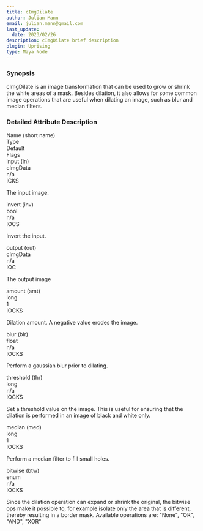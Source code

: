 ```yaml
---
title: cImgDilate
author: Julian Mann
email: julian.mann@gmail.com
last_update: 
  date: 2023/02/26
description: cImgDilate brief description
plugin: Uprising
type: Maya Node
---
```

### Synopsis

cImgDilate is an image transformation that can be used to grow or shrink the white areas of a mask. Besides dilation, it also allows for some common image operations that are useful when dilating an image, such as blur and median filters.

### Detailed Attribute Description

<div class="attribs">
    <div class="attribs-header attribs-row">
        <div class="attribs-name attribs-cell">Name (short name)</div>
        <div class="attribs-type attribs-cell">Type</div>
        <div class="attribs-default attribs-cell">Default</div>
        <div class="attribs-flags attribs-cell">Flags</div>
    </div>
    <div class="attribs-block attribs-d-1">
        <div class="attribs-body attribs-row">
            <div class="attribs-name attribs-cell">input (in)</div>
            <div class="attribs-type attribs-cell">cImgData</div>
            <div class="attribs-default attribs-cell">n/a</div>
            <div class="attribs-flags attribs-cell">ICKS            </div>
        </div>
        <div class="attribs-desc">
            <p>The input image.</p>
        </div>
    </div>
    <div class="attribs-block attribs-d-1">
        <div class="attribs-body attribs-row">
            <div class="attribs-name attribs-cell">invert (inv)</div>
            <div class="attribs-type attribs-cell">bool</div>
            <div class="attribs-default attribs-cell">n/a</div>
            <div class="attribs-flags attribs-cell">IOCS            </div>
        </div>
        <div class="attribs-desc">
            <p>Invert the input.</p>
        </div>
    </div>
    <div class="attribs-block attribs-d-1">
        <div class="attribs-body attribs-row">
            <div class="attribs-name attribs-cell">output (out)</div>
            <div class="attribs-type attribs-cell">cImgData</div>
            <div class="attribs-default attribs-cell">n/a</div>
            <div class="attribs-flags attribs-cell">IOC            </div>
        </div>
        <div class="attribs-desc">
            <p>The output image</p>
        </div>
    </div>
    <div class="attribs-block attribs-d-1">
        <div class="attribs-body attribs-row">
            <div class="attribs-name attribs-cell">amount (amt)</div>
            <div class="attribs-type attribs-cell">long</div>
            <div class="attribs-default attribs-cell">1</div>
            <div class="attribs-flags attribs-cell">IOCKS            </div>
        </div>
        <div class="attribs-desc">
            <p>Dilation amount. A negative value erodes the image.</p>
        </div>
    </div>
    <div class="attribs-block attribs-d-1">
        <div class="attribs-body attribs-row">
            <div class="attribs-name attribs-cell">blur (blr)</div>
            <div class="attribs-type attribs-cell">float</div>
            <div class="attribs-default attribs-cell">n/a</div>
            <div class="attribs-flags attribs-cell">IOCKS            </div>
        </div>
        <div class="attribs-desc">
            <p>Perform a gaussian blur prior to dilating.</p>
        </div>
    </div>
    <div class="attribs-block attribs-d-1">
        <div class="attribs-body attribs-row">
            <div class="attribs-name attribs-cell">threshold (thr)</div>
            <div class="attribs-type attribs-cell">long</div>
            <div class="attribs-default attribs-cell">n/a</div>
            <div class="attribs-flags attribs-cell">IOCKS            </div>
        </div>
        <div class="attribs-desc">
            <p>Set a threshold value on the image. This is useful for ensuring that the dilation is performed in an image of black and white only.</p>
        </div>
    </div>
    <div class="attribs-block attribs-d-1">
        <div class="attribs-body attribs-row">
            <div class="attribs-name attribs-cell">median (med)</div>
            <div class="attribs-type attribs-cell">long</div>
            <div class="attribs-default attribs-cell">1</div>
            <div class="attribs-flags attribs-cell">IOCKS            </div>
        </div>
        <div class="attribs-desc">
            <p>Perform a median filter to fill small holes.</p>
        </div>
    </div>
    <div class="attribs-block attribs-d-1">
        <div class="attribs-body attribs-row">
            <div class="attribs-name attribs-cell">bitwise (btw)</div>
            <div class="attribs-type attribs-cell">enum</div>
            <div class="attribs-default attribs-cell">n/a</div>
            <div class="attribs-flags attribs-cell">IOCKS            </div>
        </div>
        <div class="attribs-desc">
            <p>Since the dilation operation can expand or shrink the original, the bitwise ops make it possible to, for example isolate only the area that is different, thereby resulting in a border mask.  
Available operations are: "None", "OR", "AND", "XOR"</p>
        </div>
    </div>
</div>
